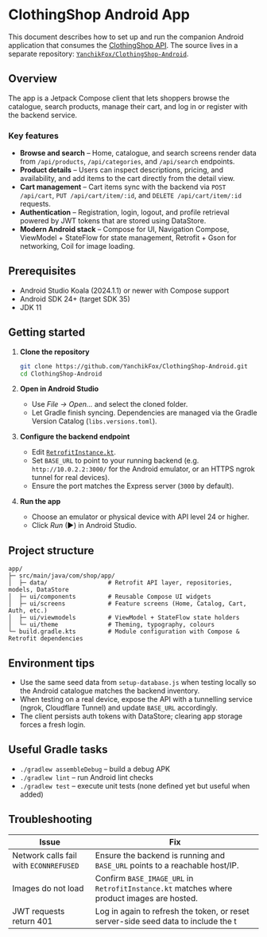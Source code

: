 # ClothingShop Android App

This document describes how to set up and run the companion Android application that consumes the [ClothingShop API]([./README.md](https://github.com/YanchikFox/ClothingShop-API/blob/master/README.md)). The source lives in a separate repository: [`YanchikFox/ClothingShop-Android`](https://github.com/YanchikFox/ClothingShop-Android).

## Overview

The app is a Jetpack Compose client that lets shoppers browse the catalogue, search products, manage their cart, and log in or register with the backend service.

### Key features

- **Browse and search** – Home, catalogue, and search screens render data from `/api/products`, `/api/categories`, and `/api/search` endpoints.
- **Product details** – Users can inspect descriptions, pricing, and availability, and add items to the cart directly from the detail view.
- **Cart management** – Cart items sync with the backend via `POST /api/cart`, `PUT /api/cart/item/:id`, and `DELETE /api/cart/item/:id` requests.
- **Authentication** – Registration, login, logout, and profile retrieval powered by JWT tokens that are stored using DataStore.
- **Modern Android stack** – Compose for UI, Navigation Compose, ViewModel + StateFlow for state management, Retrofit + Gson for networking, Coil for image loading.

## Prerequisites

- Android Studio Koala (2024.1.1) or newer with Compose support
- Android SDK 24+ (target SDK 35)
- JDK 11

## Getting started

1. **Clone the repository**

   ```bash
   git clone https://github.com/YanchikFox/ClothingShop-Android.git
   cd ClothingShop-Android
   ```

2. **Open in Android Studio**

   - Use *File → Open…* and select the cloned folder.
   - Let Gradle finish syncing. Dependencies are managed via the Gradle Version Catalog (`libs.versions.toml`).

3. **Configure the backend endpoint**

   - Edit [`RetrofitInstance.kt`](https://github.com/YanchikFox/ClothingShop-Android/blob/main/app/src/main/java/com/shop/app/data/network/RetrofitInstance.kt).
   - Set `BASE_URL` to point to your running backend (e.g. `http://10.0.2.2:3000/` for the Android emulator, or an HTTPS ngrok tunnel for real devices).
   - Ensure the port matches the Express server (`3000` by default).

4. **Run the app**

   - Choose an emulator or physical device with API level 24 or higher.
   - Click *Run* (▶) in Android Studio.

## Project structure

```
app/
├─ src/main/java/com/shop/app/
│  ├─ data/                 # Retrofit API layer, repositories, models, DataStore
│  ├─ ui/components         # Reusable Compose UI widgets
│  ├─ ui/screens            # Feature screens (Home, Catalog, Cart, Auth, etc.)
│  ├─ ui/viewmodels         # ViewModel + StateFlow state holders
│  └─ ui/theme              # Theming, typography, colours
└─ build.gradle.kts         # Module configuration with Compose & Retrofit dependencies
```

## Environment tips

- Use the same seed data from `setup-database.js` when testing locally so the Android catalogue matches the backend inventory.
- When testing on a real device, expose the API with a tunnelling service (ngrok, Cloudflare Tunnel) and update `BASE_URL` accordingly.
- The client persists auth tokens with DataStore; clearing app storage forces a fresh login.

## Useful Gradle tasks

- `./gradlew assembleDebug` – build a debug APK
- `./gradlew lint` – run Android lint checks
- `./gradlew test` – execute unit tests (none defined yet but useful when added)

## Troubleshooting

| Issue | Fix |
| --- | --- |
| Network calls fail with `ECONNREFUSED` | Ensure the backend is running and `BASE_URL` points to a reachable host/IP. |
| Images do not load | Confirm `BASE_IMAGE_URL` in `RetrofitInstance.kt` matches where product images are hosted. |
| JWT requests return 401 | Log in again to refresh the token, or reset server-side seed data to include the t
